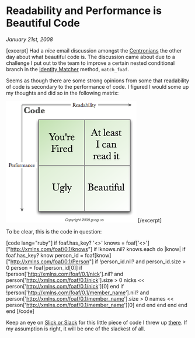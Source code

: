 # Readability and Performance is Beautiful Code

<cite>January 21st, 2008</cite>

[excerpt]
Had a *nice* email discussion amongst the [Centronians](http://techni.cal.ly) the other day about what beautiful code is. The discussion came about due to a challenge I put out to the team to improve a certain nested conditional branch in the [Identity Matcher](http://identity-matcher.googlecode.com/svn/trunk/lib/identity_matcher.rb) method, `match_foaf`.

Seems as though there are some strong opinions from some that readability of code is secondary to the performance of code. I figured I would some up my thoughts and did so in the following matrix:

<img src="/images/articles/code/code-perf-read.png">
[/excerpt]

To be clear, this is the code in question:

[code lang="ruby"]
if foaf.has_key? '<>'
  knows = foaf['<>']["<http://xmlns.com/foaf/0.1/knows>"]
  if !knows.nil?
    knows.each do |know|
      if foaf.has_key? know
        person_id = foaf[know]["<http://xmlns.com/foaf/0.1/Person>"]
        if !person_id.nil? and person_id.size > 0
          person = foaf[person_id[0]]
          if !person['<http://xmlns.com/foaf/0.1/nick>'].nil? and person['<http://xmlns.com/foaf/0.1/nick>'].size > 0
            nicks << person['<http://xmlns.com/foaf/0.1/nick>'][0]
          end
          if !person['<http://xmlns.com/foaf/0.1/member_name>'].nil? and person['<http://xmlns.com/foaf/0.1/member_name>'].size > 0
            names << person['<http://xmlns.com/foaf/0.1/member_name>'][0]
          end
        end
      end
    end
  end
end
[/code]

Keep an eye on [Slick or Slack](http://slickorslack.com) for this little piece of code I threw up [there](http://slickorslack.com/codes/100). If my assumption is right, it will be one of the slackest of all.
